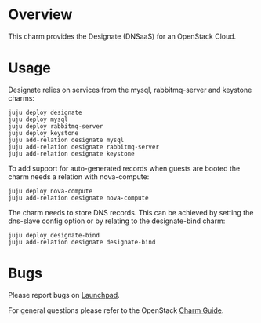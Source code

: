 # Overview

This charm provides the Designate (DNSaaS) for an OpenStack Cloud.


# Usage

Designate relies on services from the mysql, rabbitmq-server and keystone
charms:

    juju deploy designate
    juju deploy mysql
    juju deploy rabbitmq-server
    juju deploy keystone
    juju add-relation designate mysql
    juju add-relation designate rabbitmq-server
    juju add-relation designate keystone

To add support for auto-generated records when guests are booted the charm 
needs a relation with nova-compute:

    juju deploy nova-compute
    juju add-relation designate nova-compute

The charm needs to store DNS records. This can be achieved  by setting the
dns-slave config option or by relating to the designate-bind charm:

    juju deploy designate-bind
    juju add-relation designate designate-bind

# Bugs

Please report bugs on [Launchpad](https://bugs.launchpad.net/charm-designate/+filebug).

For general questions please refer to the OpenStack [Charm Guide](http://docs.openstack.org/developer/charm-guide/).
